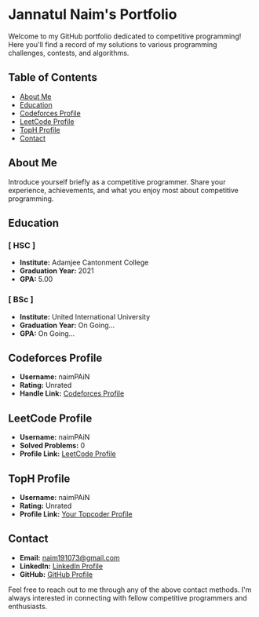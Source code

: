 # Jannatul Naim's Portfolio

Welcome to my GitHub portfolio dedicated to competitive programming! Here you'll find a record of my solutions to various programming challenges, contests, and algorithms.

## Table of Contents

- [About Me](#about-me)
- [Education](#education)
- [Codeforces Profile](#codeforces-profile)
- [LeetCode Profile](#leetcode-profile)
- [TopH Profile](#toph-profile)
- [Contact](#contact)

## About Me

Introduce yourself briefly as a competitive programmer. Share your experience, achievements, and what you enjoy most about competitive programming.

## Education

### [ HSC ]
- **Institute:** Adamjee Cantonment College
- **Graduation Year:** 2021
- **GPA:** 5.00

### [ BSc ]

- **Institute:** United International University
- **Graduation Year:** On Going...
- **GPA:** On Going...

## Codeforces Profile

- **Username:** naimPAiN
- **Rating:** Unrated
- **Handle Link:** [Codeforces Profile](https://codeforces.com/profile/naimPAiN)

## LeetCode Profile

- **Username:** naimPAiN
- **Solved Problems:** 0
- **Profile Link:** [LeetCode Profile](https://leetcode.com/naimPAiN/)

## TopH Profile

- **Username:** naimPAiN
- **Rating:** Unrated
- **Profile Link:** [Your Topcoder Profile](https://toph.co/u/naimPAiN)



## Contact

- **Email:** naim191073@gmail.com
- **LinkedIn:** [LinkedIn Profile](https://www.linkedin.com/in/jannatul-naim-apu-b6924225a/)
- **GitHub:** [GitHub Profile](https://github.com/Jannatul-Naim)

Feel free to reach out to me through any of the above contact methods. I'm always interested in connecting with fellow competitive programmers and enthusiasts.

